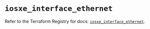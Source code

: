 # `iosxe_interface_ethernet`

Refer to the Terraform Registry for docs: [`iosxe_interface_ethernet`](https://registry.terraform.io/providers/ciscodevnet/iosxe/0.9.3/docs/resources/interface_ethernet).

